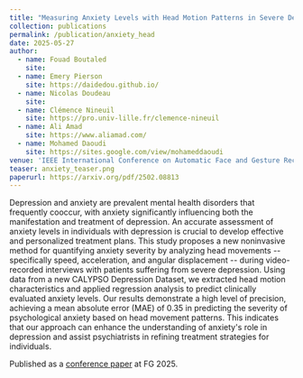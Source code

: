 ```yaml
---
title: "Measuring Anxiety Levels with Head Motion Patterns in Severe Depression Population "
collection: publications
permalink: /publication/anxiety_head
date: 2025-05-27
author: 
  - name: Fouad Boutaled
    site: 
  - name: Emery Pierson
    site: https://daidedou.github.io/
  - name: Nicolas Doudeau
    site: 
  - name: Clémence Nineuil
    site: https://pro.univ-lille.fr/clemence-nineuil
  - name: Ali Amad
    site: https://www.aliamad.com/
  - name: Mohamed Daoudi
    site: https://sites.google.com/view/mohameddaoudi
venue: 'IEEE International Conference on Automatic Face and Gesture Recognition (FG)'
teaser: anxiety_teaser.png
paperurl: https://arxiv.org/pdf/2502.08813
---
```


 Depression and anxiety are prevalent mental health disorders that frequently cooccur, with anxiety significantly influencing both the manifestation and treatment of depression. An accurate assessment of anxiety levels in individuals with depression is crucial to develop effective and personalized treatment plans. This study proposes a new noninvasive method for quantifying anxiety severity by analyzing head movements -- specifically speed, acceleration, and angular displacement -- during video-recorded interviews with patients suffering from severe depression. Using data from a new CALYPSO Depression Dataset, we extracted head motion characteristics and applied regression analysis to predict clinically evaluated anxiety levels. Our results demonstrate a high level of precision, achieving a mean absolute error (MAE) of 0.35 in predicting the severity of psychological anxiety based on head movement patterns. This indicates that our approach can enhance the understanding of anxiety's role in depression and assist psychiatrists in refining treatment strategies for individuals.

Published as a [conference paper](https://arxiv.org/pdf/2502.08813) at FG 2025.